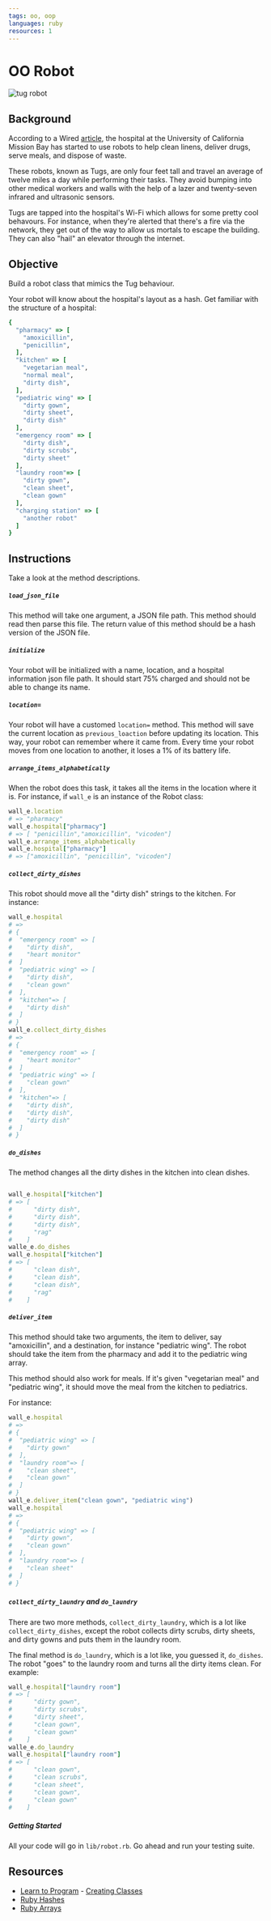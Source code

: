 ```yaml
---
tags: oo, oop
languages: ruby
resources: 1
---
```


# OO Robot

![tug robot](https://s3-us-west-2.amazonaws.com/web-dev-readme-photos/oo-labs/tug.jpg)

## Background

According to a Wired [article](http://www.wired.com/2015/02/incredible-hospital-robot-saving-lives-also-hate/), the hospital at the University of California Mission Bay has started to use robots to help clean linens, deliver drugs, serve meals, and dispose of waste. 

These robots, known as Tugs, are only four feet tall and travel an average of twelve miles a day while performing their tasks. They avoid bumping into other medical workers and walls with the help of a lazer and twenty-seven infrared and ultrasonic sensors.

Tugs are tapped into the hospital's Wi-Fi which allows for some pretty cool behavours. For instance, when they're alerted that there's a fire via the network, they get out of the way to allow us mortals to escape the building. They can also "hail" an elevator through the internet.

## Objective

Build a robot class that mimics the Tug behaviour.

Your robot will know about the hospital's layout as a hash. Get familiar with the structure of a hospital:

```ruby
{
  "pharmacy" => [
    "amoxicillin",
    "penicillin",
  ],
  "kitchen" => [
    "vegetarian meal",
    "normal meal",
    "dirty dish",
  ],
  "pediatric wing" => [
    "dirty gown", 
    "dirty sheet",
    "dirty dish"
  ],
  "emergency room" => [
    "dirty dish", 
    "dirty scrubs", 
    "dirty sheet"
  ],
  "laundry room"=> [
    "dirty gown",
    "clean sheet",
    "clean gown"
  ],
  "charging station" => [
    "another robot"
  ]
}
```

## Instructions

Take a look at the method descriptions.

##### `load_json_file`

This method will take one argument, a JSON file path. This method should read then parse this file. The return value of this method should be a hash version of the JSON file.

##### `initialize`

Your robot will be initialized with a name, location, and a hospital information json file path. It should start 75% charged and should not be able to change its name.

##### `location=`

Your robot will have a customed `location=` method. This method will save the current location as `previous_loaction` before updating its location. This way, your robot can remember where it came from. Every time your robot moves from one location to another, it loses a 1% of its battery life.

##### `arrange_items_alphabetically`

When the robot does this task, it takes all the items in the location where it is. For instance, if `wall_e` is an instance of the Robot class:

```ruby
wall_e.location
# => "pharmacy"
wall_e.hospital["pharmacy"]
# => [ "penicillin","amoxicillin", "vicoden"]
wall_e.arrange_items_alphabetically
wall_e.hospital["pharmacy"]
# => ["amoxicillin", "penicillin", "vicoden"]
``` 

##### `collect_dirty_dishes`

This robot should move all the "dirty dish" strings to the kitchen. For instance:

```ruby
wall_e.hospital
# => 
# { 
#  "emergency room" => [
#    "dirty dish",
#    "heart monitor"
#  ]
#  "pediatric wing" => [
#    "dirty dish",
#    "clean gown"
#  ],
#  "kitchen"=> [
#    "dirty dish"
#  ]
# }
wall_e.collect_dirty_dishes
# => 
# { 
#  "emergency room" => [
#    "heart monitor"
#  ]
#  "pediatric wing" => [
#    "clean gown"
#  ],
#  "kitchen"=> [
#    "dirty dish",
#    "dirty dish",
#    "dirty dish"
#  ]
# }
```

##### `do_dishes`

The method changes all the dirty dishes in the kitchen into clean dishes.

```ruby

wall_e.hospital["kitchen"]
# => [
#      "dirty dish",
#      "dirty dish",
#      "dirty dish",
#      "rag"
#    ]
walle_e.do_dishes
wall_e.hospital["kitchen"]
# => [
#      "clean dish",
#      "clean dish",
#      "clean dish",
#      "rag"
#    ]

```

##### `deliver_item`

This method should take two arguments, the item to deliver, say "amoxicillin", and a destination, for instance "pediatric wing". The robot should take the item from the pharmacy and add it to the pediatric wing array.

This method should also work for meals. If it's given "vegetarian meal" and "pediatric wing", it should move the meal from the kitchen to pediatrics.

For instance:

```ruby
wall_e.hospital
# => 
# { 
#  "pediatric wing" => [
#    "dirty gown"
#  ],
#  "laundry room"=> [
#    "clean sheet",
#    "clean gown"
#  ]
# }
wall_e.deliver_item("clean gown", "pediatric wing")
wall_e.hospital
# => 
# { 
#  "pediatric wing" => [
#    "dirty gown",
#    "clean gown"
#  ],
#  "laundry room"=> [
#    "clean sheet"
#  ]
# }
```

##### `collect_dirty_laundry` and `do_laundry`

There are two more methods, `collect_dirty_laundry`, which is a lot like `collect_dirty_dishes`, except the robot collects dirty scrubs, dirty sheets, and dirty gowns and puts them in the laundry room.

The final method is `do_laundry`, which is a lot like, you guessed it, `do_dishes`. The robot "goes" to the laundry room and turns all the dirty items clean. For example:

```ruby
wall_e.hospital["laundry room"]
# => [
#      "dirty gown",
#      "dirty scrubs",
#      "dirty sheet",
#      "clean gown",
#      "clean gown"
#    ]
walle_e.do_laundry
wall_e.hospital["laundry room"]
# => [
#      "clean gown",
#      "clean scrubs",
#      "clean sheet",
#      "clean gown",
#      "clean gown"
#    ]
```

##### Getting Started

All your code will go in `lib/robot.rb`. Go ahead and run your testing suite.

## Resources

* [Learn to Program](http://books.flatironschool.com/books/43) - [Creating Classes](http://books.flatironschool.com/books/43?page=113)
* [Ruby Hashes](http://ruby-doc.org/core-2.1.5/Hash.html)
* [Ruby Arrays](http://ruby-doc.org/core-2.1.5/Array.html)
